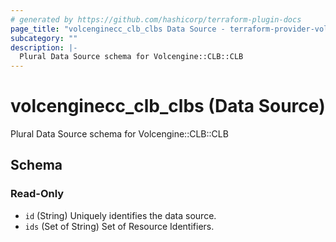 ```yaml
---
# generated by https://github.com/hashicorp/terraform-plugin-docs
page_title: "volcenginecc_clb_clbs Data Source - terraform-provider-volcenginecc"
subcategory: ""
description: |-
  Plural Data Source schema for Volcengine::CLB::CLB
---
```


# volcenginecc_clb_clbs (Data Source)

Plural Data Source schema for Volcengine::CLB::CLB



<!-- schema generated by tfplugindocs -->
## Schema

### Read-Only

- `id` (String) Uniquely identifies the data source.
- `ids` (Set of String) Set of Resource Identifiers.

